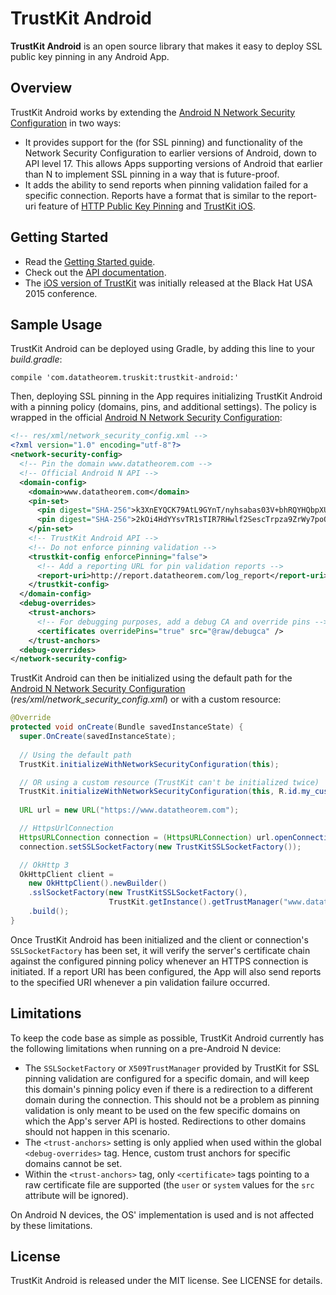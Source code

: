 TrustKit Android
============

**TrustKit Android** is an open source library that makes it easy to deploy SSL public key pinning in any Android App.


Overview
--------

TrustKit Android works by extending the [Android N Network Security Configuration](https://developer.android.com/training/articles/security-config.html) in two ways:

* It provides support for the <pin-set> (for SSL pinning) and <debug-overrides> functionality of the Network Security Configuration to earlier versions of Android, down to API level 17. This allows Apps supporting versions of Android that earlier than N to implement SSL pinning in a way that is future-proof.
* It adds the ability to send reports when pinning validation failed for a specific connection. Reports have a format that is similar to the report-uri feature of [HTTP Public Key Pinning](https://developer.mozilla.org/en-US/docs/Web/HTTP/Public_Key_Pinning) and [TrustKit iOS](https://github.com/datatheorem/trustkit).


Getting Started
----------------

* Read the [Getting Started guide](https://github.com/datatheorem/TrustKit-Android/blob/master/docs/getting-started.md).
* Check out the [API documentation](https://datatheorem.github.io/TrustKit-Android/documentation/).
* The [iOS version of TrustKit](https://github.com/datatheorem/TrustKit) was initially released at the Black Hat USA 2015 conference.

Sample Usage
---------------

TrustKit Android can be deployed using Gradle, by adding this line to your _build.gradle_:

`compile 'com.datatheorem.truskit:trustkit-android:'`

Then, deploying SSL pinning in the App requires initializing TrustKit Android with a pinning policy (domains, pins, and additional settings). The policy is wrapped in the official [Android N Network Security Configuration](https://developer.android.com/training/articles/security-config.html):

```xml
<!-- res/xml/network_security_config.xml -->
<?xml version="1.0" encoding="utf-8"?>
<network-security-config>
  <!-- Pin the domain www.datatheorem.com -->
  <!-- Official Android N API -->
  <domain-config>
    <domain>www.datatheorem.com</domain>
    <pin-set>
      <pin digest="SHA-256">k3XnEYQCK79AtL9GYnT/nyhsabas03V+bhRQYHQbpXU=</pin>
      <pin digest="SHA-256">2kOi4HdYYsvTR1sTIR7RHwlf2SescTrpza9ZrWy7poQ=</pin>
    </pin-set>
    <!-- TrustKit Android API -->
    <!-- Do not enforce pinning validation -->
    <trustkit-config enforcePinning="false">
      <!-- Add a reporting URL for pin validation reports -->
      <report-uri>http://report.datatheorem.com/log_report</report-uri>
    </trustkit-config>
  </domain-config>
  <debug-overrides>
    <trust-anchors>
      <!-- For debugging purposes, add a debug CA and override pins -->
      <certificates overridePins="true" src="@raw/debugca" />
    </trust-anchors>
  <debug-overrides>
</network-security-config>
```

TrustKit Android can then be initialized using the default path for the  [Android N Network Security Configuration](https://developer.android.com/training/articles/security-config.html) (_res/xml/network_security_config.xml_) or with a custom resource:

```java
@Override
protected void onCreate(Bundle savedInstanceState) {
  super.OnCreate(savedInstanceState);
  
  // Using the default path
  TrustKit.initializeWithNetworkSecurityConfiguration(this);

  // OR using a custom resource (TrustKit can't be initialized twice)
  TrustKit.initializeWithNetworkSecurityConfiguration(this, R.id.my_custom_network_security_config);
  
  URL url = new URL("https://www.datatheorem.com");

  // HttpsUrlConnection
  HttpsURLConnection connection = (HttpsURLConnection) url.openConnection();
  connection.setSSLSocketFactory(new TrustKitSSLSocketFactory());

  // OkHttp 3
  OkHttpClient client = 
    new OkHttpClient().newBuilder()
    .sslSocketFactory(new TrustKitSSLSocketFactory(),
                      TrustKit.getInstance().getTrustManager("www.datatheorem.com"))
    .build();
}
```

Once TrustKit Android has been initialized and the client or connection's `SSLSocketFactory` has been set, it will verify the server's certificate chain against the configured pinning policy whenever an HTTPS connection is initiated. If a report URI has been configured, the App will also send reports to the specified URI whenever a pin validation failure occurred. 


Limitations
----------

To keep the code base as simple as possible, TrustKit Android currently has the following limitations when running on a pre-Android N device:

* The `SSLSocketFactory` or `X509TrustManager` provided by TrustKit for SSL pinning validation are configured for a specific domain, and will keep this domain's pinning policy even if there is a redirection to a different domain during the connection. This should not be a problem as pinning validation is only meant to be used on the few specific domains on which the App's server API is hosted. Redirections to other domains should not happen in this scenario.
* The `<trust-anchors>` setting is only applied when used within the global `<debug-overrides>` tag. Hence, custom trust anchors for specific domains cannot be set. 
* Within the `<trust-anchors>` tag, only `<certificate>` tags pointing to a raw certificate file are supported (the `user` or `system` values for the `src` attribute will be ignored).

On Android N devices, the OS' implementation is used and is not affected by these limitations.


License
-------

TrustKit Android is released under the MIT license. See LICENSE for details.

